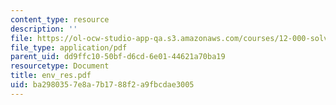 ```yaml
---
content_type: resource
description: ''
file: https://ol-ocw-studio-app-qa.s3.amazonaws.com/courses/12-000-solving-complex-problems-fall-2003/ba2980357e8a7b1788f2a9fbcdae3005_env_res.pdf
file_type: application/pdf
parent_uid: dd9ffc10-50bf-d6cd-6e01-44621a70ba19
resourcetype: Document
title: env_res.pdf
uid: ba298035-7e8a-7b17-88f2-a9fbcdae3005
---
```

